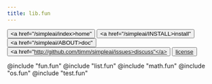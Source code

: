```yaml
---
title: lib.fun
---
```


<button class="button button1"><a href="/simpleai/index>home"</a></button>
<button class="button button2"><a href="/simpleai/INSTALL>install"</a></button>
<button class="button button1"><a href="/simpleai/ABOUT>doc"</a></button>
<button class="button button2"><a href="http://github.com/timm/simpleai/issues>discuss"</a></button>
<button class="button button1"><a href="/simpleai/LICENSE">license</a></button>

@include "fun.fun"
@include "list.fun"
@include "math.fun"
@include "os.fun"
@include "test.fun"
